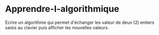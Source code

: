# Apprendre-l-algorithmique
Ecrire un algorithme qui permet d'échanger les valeur de deux (2) entiers saisis au clavier puis afficher les nouvelles valeurs.

